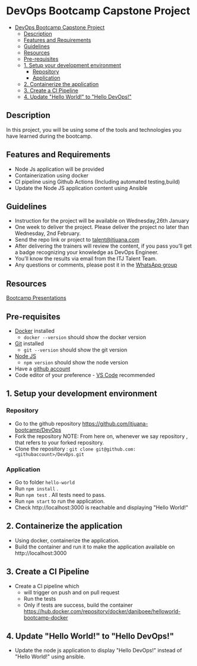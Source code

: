 # DevOps Bootcamp Capstone Project
- [DevOps Bootcamp Capstone Project](#devops-bootcamp-capstone-project)
  - [Description](#description)
  - [Features and Requirements](#features-and-requirements)
  - [Guidelines](#guidelines)
  - [Resources](#resources)
  - [Pre-requisites](#pre-requisites)
  - [1. Setup your development environment](#1-setup-your-development-environment)
    - [Repository](#repository)
    - [Application](#application)
  - [2. Containerize the application](#2-containerize-the-application)
  - [3. Create a CI Pipeline](#3-create-a-ci-pipeline)
  - [4. Update "Hello World!" to "Hello DevOps!"](#4-update-hello-world-to-hello-devops)

## Description
In this project, you will be using some of the tools and technologies you have learned during the bootcamp.

## Features and Requirements
- Node Js application will be provided
- Containerization using docker
- CI pipeline using Github Actions (Including automated testing,build)
- Update the Node JS application content using Ansible

## Guidelines
- Instruction for the project will be available on Wednesday,26th January
- One week to deliver the project. Please deliver the project no later than Wednesday, 2nd February.
- Send the repo link or project to talent@itjuana.com
- After delivering the trainers will review the content, if you pass you’ll get a badge recognizing your knowledge as DevOps Engineer.
- You’ll know the results via email from the ITJ Talent Team.
- Any questions or comments, please post it in the [WhatsApp group](https://chat.whatsapp.com/KiirrKYAJ3SINrDn1pLZ7C)

## Resources
[Bootcamp Presentations](https://github.com/itjuana-bootcamp/DevOps/tree/main/Presentations)

## Pre-requisites

* [Docker](https://docs.docker.com/desktop/) installed
  * `docker --version` should show the docker version
* [Git](https://github.com/git-guides/install-git) installed
  * `git --version` should show the git version
* [Node JS](https://nodejs.org/en/download/package-manager/)
  * `npm version` should show the node version
* Have a [github account](https://github.com/join)
* Code editor of your preference - [VS Code](https://code.visualstudio.com/download) recommended

## 1. Setup your development environment

### Repository
- Go to the github repository https://github.com/itjuana-bootcamp/DevOps
- Fork the repository
NOTE: From here on, whenever we say repository , that refers to your forked repository.
- Clone the repository : `git clone git@github.com:<githubaccount>/DevOps.git`

### Application
- Go to folder `hello-world`
- Run `npm install` .
- Run `npm test` . All tests need to pass.
- Run `npm start` to run the application.
- Check http://localhost:3000 is reachable and displaying "Hello World!"

## 2. Containerize the application
- Using docker, containerize the application.
- Build the container and run it to make the application available on http://localhost:3000

## 3. Create a CI Pipeline 
- Create a CI pipeline which 
     - will trigger on push and on pull request
     - Run the tests
     - Only if tests are success, build the container
https://hub.docker.com/repository/docker/daniboee/helloworld-bootcamp-docker

## 4. Update "Hello World!" to "Hello DevOps!"
- Update the node js application to display "Hello DevOps!" instead of "Hello World!" using ansible.

